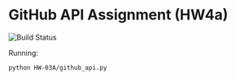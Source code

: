 # GitHub API Assignment (HW4a)

![Build Status](https://travis-ci.com/Jgalligan1/GitHubApi567.svg?branch=main)

Running:

```bash
python HW-03A/github_api.py
